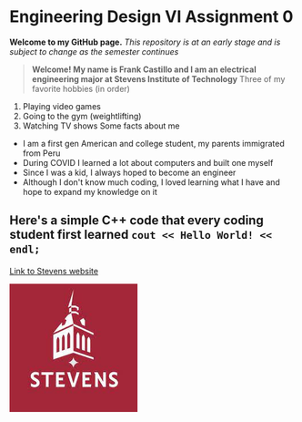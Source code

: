 # Engineering Design VI Assignment 0
**Welcome to my GitHub page.**
*This repository is at an early stage and is subject to change as the semester continues*
> **Welcome! My name is Frank Castillo and I am an electrical engineering major at Stevens Institute of Technology**
Three of my favorite hobbies (in order)
1. Playing video games
2. Going to the gym (weightlifting)
3. Watching TV shows
Some facts about me
- I am a first gen American and college student, my parents immigrated from Peru
- During COVID I learned a lot about computers and built one myself
- Since I was a kid, I always hoped to become an engineer
- Although I don't know much coding, I loved learning what I have and hope to expand my knowledge on it

Here's a simple C++ code that every coding student first learned
`cout << Hello World! << endl;`
---
[Link to Stevens website](https://www.stevens.edu)

![Stevens logo](stevens_logo.jpg)
